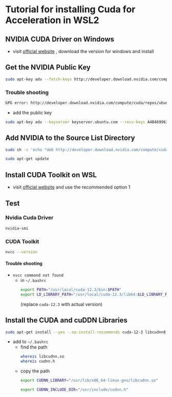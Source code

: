 # Tutorial for installing Cuda for Acceleration in WSL2 

## NVIDIA CUDA Driver on Windows 
- visit [official website](https://www.nvidia.com/Download/index.aspx?lang=en-us ) , download the version for windows and install 

## Get the NVIDIA Public Key 
```bash
sudo apt-key adv --fetch-keys http://developer.download.nvidia.com/compute/cuda/repos/ubuntu1804/x86_64/7fa2af80.pub 
```
### Trouble shooting 
```bash
GPG error: http://developer.download.nvidia.com/compute/cuda/repos/ubuntu1804/x86_64 InRelease: The following signatures couldn't be verified because the public key is not available: NO_PUBKEY A4B469963BF863CC
```
- add the public key 
```bash
sudo apt-key adv --keyserver keyserver.ubuntu.com --recv-keys A4B469963BF863CC
```

## Add NVIDIA to the Source List Directory 
```bash
sudo sh -c 'echo "deb http://developer.download.nvidia.com/compute/cuda/repos/ubuntu1804/x86_64 /" > /etc/apt/sources.list.d/cuda.list'
```
```bash
sudo apt-get update
```

## Install CUDA Toolkit on WSL 
- visit [official website](https://docs.nvidia.com/cuda/wsl-user-guide/index.html#cuda-support-for-wsl-2) and use the recommended option 1 

## Test 
### Nvidia Cuda Driver 
```bash
nvidia-smi
```
### CUDA Toolkit 
```bash
nvcc --version
```
#### Trouble shooting 
- `nvcc command not found` 
	- in `~/.bashrc` 
		```bash
		export PATH="/usr/local/cuda-12.3/bin:$PATH"
		export LD_LIBRARY_PATH="/usr/local/cuda-12.3/lib64:$LD_LIBRARY_PATH"
		```
		(replace `cuda-12.3` with actual version) 

## Install the CUDA and cuDDN Libraries 
```bash
sudo apt-get install --yes --no-install-recommends cuda-12-3 libcudnn8 libcudnn8-dev
```
- add to `~/.bashrc` 
	- find the path 
		```bash
		whereis libcudnn.so
		whereis cudnn.h
		```
	- copy the path 
		```bash
		export CUDNN_LIBRARY="/usr/lib/x86_64-linux-gnu/libcudnn.so"
		```
		```bash
		export CUDNN_INCLUDE_DIR="/usr/include/cudnn.h"
		```